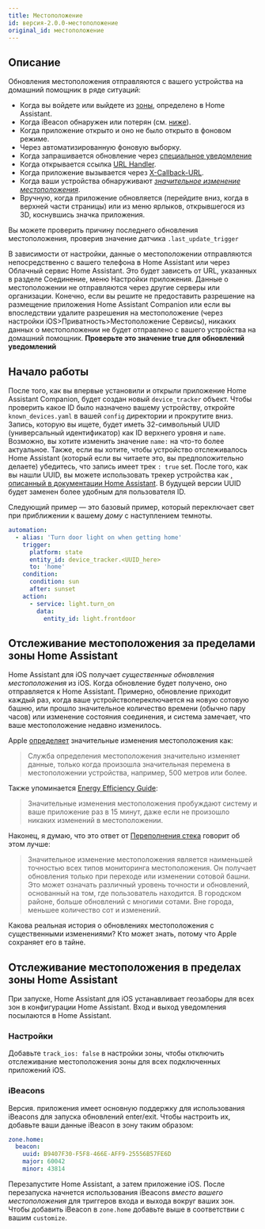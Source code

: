 ```yaml
---
title: Местоположение
id: версия-2.0.0-местоположение
original_id: местоположение
---
```


## Описание

Обновления местоположения отправляются с вашего устройства на домашний помощник в ряде ситуаций:

* Когда вы войдете или выйдете из [зоны](https://www.home-assistant.io/components/zone/), определено в Home Assistant.
* Когда iBeacon обнаружен или потерян (см. [ниже](#ibeacons)).
* Когда приложение открыто и оно не было открыто в фоновом режиме.
* Через автоматизированную фоновую выборку.
* Когда запрашивается обновление через [специальное уведомление](notifications/location.md)
* Когда открывается ссылка [URL Handler](integrations/url-handler.md).
* Когда приложение вызывается через [X-Callback-URL](integrations/x-callback-url.md).
* Когда ваши устройства обнаруживают [*значительное изменение местоположения*](#location-tracking-when-outside-a-home-assistant-zone).
* Вручную, когда приложение обновляется (перейдите вниз, когда в верхней части страницы) или из меню ярлыков, открывшегося из 3D, коснувшись значка приложения.

Вы можете проверить причину последнего обновления местоположения, проверив значение датчика `.last_update_trigger`

В зависимости от настройки, данные о местоположении отправляются непосредственно с вашего телефона в Home Assistant или через Облачный сервис Home Assistant. Это будет зависеть от URL, указанных в разделе Соединение, меню Настройки приложения. Данные о местоположении не отправляются через другие серверы или организации. Конечно, если вы решите не предоставить разрешение на размещение приложения Home Assistant Companion или если вы впоследствии удалите разрешения на местоположение (через настройки iOS>Приватность>Местоположение Сервисы), никаких данных о местоположении не будет отправлено с вашего устройства на домашний помощник. **Проверьте это значение true для обновлений уведомлений**

## Начало работы

После того, как вы впервые установили и открыли приложение Home Assistant Companion, будет создан новый `device_tracker` объект. Чтобы проверить какое ID было назначено вашему устройству, откройте `known_devices.yaml` в вашей `config` директории и прокрутите вниз. Запись, которую вы ищете, будет иметь 32-символьный UUID (универсальный идентификатор) как ID верхнего уровня и `name`. Возможно, вы хотите изменить значение `name:` на что-то более актуальное. Также, если вы хотите, чтобы устройство отслеживалось Home Assistant (который если вы читаете это, вы предположительно делаете) убедитесь, что запись имеет трек `: true` set. После того, как вы нашли UUID, вы можете использовать трекер устройства как [, описанный в документации Home Assistant](https://www.home-assistant.io/components/device_tracker/). В будущей версии UUID будет заменен более удобным для пользователя ID.

Следующий пример — это базовый пример, который переключает свет при приближении к вашему *дому* с наступлением темноты.

```yaml
automation:
  - alias: 'Turn door light on when getting home'
    trigger:
      platform: state
      entity_id: device_tracker.<UUID_here>
      to: 'home'
    condition:
      condition: sun
      after: sunset
    action:
      - service: light.turn_on
        data:
          entity_id: light.frontdoor
```

## Отслеживание местоположения за пределами зоны Home Assistant

Home Assistant для iOS получает *существенные обновления местоположения* из iOS. Когда обновление будет получено, оно отправляется к Home Assistant. Примерно, обновление приходит каждый раз, когда ваше устройствопереключается на новую сотовую башню, или прошло значительное количество времени (обычно пару часов) или изменение состояния соединения, и система замечает, что ваше местоположение недавно изменилось.

Apple [определяет](https://developer.apple.com/library/content/documentation/UserExperience/Conceptual/LocationAwarenessPG/CoreLocation/CoreLocation.html#//apple_ref/doc/uid/TP40009497-CH2-SW9) значительные изменения местоположения как:

> Служба определения местоположения значительно изменяет данные, только когда произошла значительная перемена в местоположении устройства, например, 500 метров или более.

Также упоминается [Energy Efficiency Guide](https://developer.apple.com/library/content/documentation/Performance/Conceptual/EnergyGuide-iOS/LocationBestPractices.html#//apple_ref/doc/uid/TP40015243-CH24-SW4):

> Значительные изменения местоположения пробуждают систему и ваше приложение раз в 15 минут, даже если не произошло никаких изменений в местоположении.

Наконец, я думаю, что это ответ от [Переполнения стека](http://stackoverflow.com/a/13331625/486182) говорит об этом лучше:

> Значительное изменение местоположения является наименьшей точностью всех типов мониторинга местоположения. Он получает обновления только при переходе или изменении сотовой башни. Это может означать различный уровень точности и обновлений, основанный на том, где пользователь находится. В городском районе, больше обновлений с многими сотами. Вне города, меньшее количество сот и изменений.

Какова реальная история о обновлениях местоположения с существенными изменениями? Кто может знать, потому что Apple сохраняет его в тайне.

## Отслеживание местоположения в пределах зоны Home Assistant

При запуске, Home Assistant для iOS устанавливает геозаборы для всех зон в конфигурации Home Assistant. Вход и выход уведомления посылаются в Home Assistant.

### Настройки

Добавьте `track_ios: false` в настройки зоны, чтобы отключить отслеживание местоположения зоны для всех подключенных приложений iOS.

### iBeacons

Версия. приложения имеет основную поддержку для использования iBeacons для запуска обновлений enter/exit. Чтобы настроить их, добавьте ваши данные iBeacon в зону таким образом:

```yaml
zone.home:
  beacon:
    uuid: B9407F30-F5F8-466E-AFF9-25556B57FE6D
    major: 60042
    minor: 43814
```

Перезапустите Home Assistant, а затем приложение iOS. После перезапуска начнется использования iBeacons *вместо вашего местоположения* для триггеров входа и выхода вокруг ваших зон. Чтобы добавить iBeacon в `zone.home` добавьте выше в соответствии с вашим `customize`.